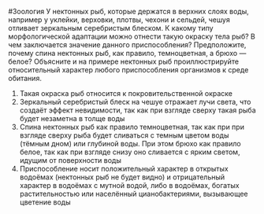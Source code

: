 #Зоология 
У нектонных рыб, которые держатся в верхних слоях воды, например
у уклейки, верховки, плотвы, чехони и сельдей, чешуя отливает зеркальным серебристым блеском. К какому типу морфологической адаптации можно отнести такую окраску тела рыб?
В чем заключается значение данного приспособления? Предположите, почему спина нектонных рыб, как правило, темноцветная, а брюхо — белое? Объясните и на примере нектонных рыб проиллюстрируйте относительный характер любого приспособления организмов к среде обитания.

1. Такая окраска рыб относится к покровительственной окраске
2. Зеркальный серебристый блеск на чешуе отражает лучи света, что создаёт эффект невидимости, так как при взгляде сверху такая рыба будет незаметна в толще воды
3. Спина нектонных рыб как правило темноцветная, так как при при взгляде сверху рыба будет сливаться с темным цветом воды (тёмным дном)  или глубиной воды. При этом брюхо как правило белое, так как при взгляде снизу оно сливается с ярким светом, идущим от поверхности воды
4. Приспособление носит положительный характер в открытых водоёмах (нектонных рыб не будет видно) и отрицательный характер в водоёмах с мутной водой, либо в водоёмах, богатых растительностью или населённый цианобактериями, вызывающее цветение воды 